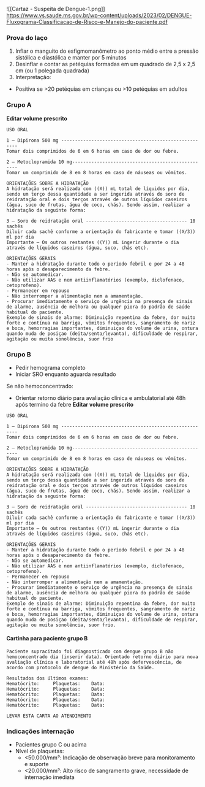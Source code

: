 ![[Cartaz - Suspeita de Dengue-1.png]]
https://www.vs.saude.ms.gov.br/wp-content/uploads/2023/02/DENGUE-Fluxograma-Classificacao-de-Risco-e-Manejo-do-paciente.pdf

### Prova do laço
1. Inflar o manguito do esfigmomanômetro ao ponto médio entre a pressão sistólica e diastólica e manter por 5 minutos 
2. Desinflar e contar as petéquias formadas em um quadrado de 2,5 x 2,5 cm (ou 1 polegada quadrada) 
3. Interpretação: 
- Positiva se >20 petéquias em crianças ou >10 petéquias em adultos

### Grupo A
**Editar volume prescrito**
```
USO ORAL

1 – Dipirona 500 mg ------------------------------------------------------
Tomar dois comprimidos de 6 em 6 horas em caso de dor ou febre.

2 – Metoclopramida 10 mg--------------------------------------------------
Tomar um comprimido de 8 em 8 horas em caso de náuseas ou vômitos.

ORIENTAÇÕES SOBRE A HIDRATAÇÃO
A hidratação será realizada com ((X)) mL total de líquidos por dia, sendo um terço dessa quantidade a ser ingerida através do soro de reidratação oral e dois terços através de outros líquidos caseiros (água, suco de frutas, água de coco, chás). Sendo assim, realizar a hidratação da seguinte forma:

3 – Soro de reidratação oral ------------------------------------- 10 sachês
Diluir cada sachê conforme a orientação do fabricante e tomar ((X/3)) ml por dia
Importante – Os outros restantes ((Y)) mL ingerir durante o dia através de líquidos caseiros (água, suco, chás etc).

ORIENTAÇÕES GERAIS
- Manter a hidratação durante todo o período febril e por 24 a 48 horas após o desaparecimento da febre.
- Não se automedicar.
- Não utilizar AAS e nem antiinflamatórios (exemplo, diclofenaco, cetoprofeno).
- Permanecer em repouso
- Não interromper a alimentação nem a amamentação.
- Procurar imediatamente o serviço de urgência na presença de sinais de alarme, ausência de melhora ou qualquer piora do padrão de saúde habitual do paciente.
Exemplo de sinais de alarme: Diminuição repentina da febre, dor muito forte e contínua na barriga, vômitos frequentes, sangramento de nariz e boca, hemorragias importantes, diminuiçao do volume de urina, ontura quando muda de posiçao (deita/senta/levanta), dificuldade de respirar, agitação ou muita sonolência, suor frio
```

### Grupo B
- Pedir hemograma completo
- Iniciar SRO enquanto aguarda resultado

Se não hemoconcentrado:
- Orientar retorno diário para avaliação clínica e ambulatorial até 48h após termino da febre
**Editar volume prescrito**
```
USO ORAL

1 – Dipirona 500 mg ------------------------------------------------------
Tomar dois comprimidos de 6 em 6 horas em caso de dor ou febre.

2 – Metoclopramida 10 mg--------------------------------------------------
Tomar um comprimido de 8 em 8 horas em caso de náuseas ou vômitos.

ORIENTAÇÕES SOBRE A HIDRATAÇÃO
A hidratação será realizada com ((X)) mL total de líquidos por dia, sendo um terço dessa quantidade a ser ingerida através do soro de reidratação oral e dois terços através de outros líquidos caseiros (água, suco de frutas, água de coco, chás). Sendo assim, realizar a hidratação da seguinte forma:

3 – Soro de reidratação oral ------------------------------------- 10 sachês
Diluir cada sachê conforme a orientação do fabricante e tomar ((X/3)) ml por dia
Importante – Os outros restantes ((Y)) mL ingerir durante o dia através de líquidos caseiros (água, suco, chás etc).

ORIENTAÇÕES GERAIS
- Manter a hidratação durante todo o período febril e por 24 a 48 horas após o desaparecimento da febre.
- Não se automedicar.
- Não utilizar AAS e nem antiinflamatórios (exemplo, diclofenaco, cetoprofeno).
- Permanecer em repouso
- Não interromper a alimentação nem a amamentação.
- Procurar imediatamente o serviço de urgência na presença de sinais de alarme, ausência de melhora ou qualquer piora do padrão de saúde habitual do paciente.
Exemplo de sinais de alarme: Diminuição repentina da febre, dor muito forte e contínua na barriga, vômitos frequentes, sangramento de nariz e boca, hemorragias importantes, diminuiçao do volume de urina, ontura quando muda de posiçao (deita/senta/levanta), dificuldade de respirar, agitação ou muita sonolência, suor frio.
```
#### Cartinha para paciente grupo B
```
Paciente supracitado foi diagnosticado com dengue grupo B não hemoconcentrado dia (inserir data). Orientado retorno diário para nova avaliação clínica e laboratorial até 48h após defervescência, de acordo com protocolo de dengue do Ministério da Saúde. 

Resultados dos últimos exames:
Hematócrito:     Plaquetas:    Data: 
Hematócrito:     Plaquetas:    Data: 
Hematócrito:     Plaquetas:    Data: 
Hematócrito:     Plaquetas:    Data: 
Hematócrito:     Plaquetas:    Data: 

LEVAR ESTA CARTA AO ATENDIMENTO

```

### Indicações internação
- Pacientes grupo C ou acima
- Nível de plaquetas:
	- <50.000/mm³: Indicação de observação breve para monitoramento e suporte
	- <20.000/mm³: Alto risco de sangramento grave, necessidade de internação imediata
